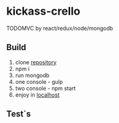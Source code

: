# kickass-crello
TODOMVC by react/redux/node/mongodb

## Build

1. clone [repository](https://github.com/GagarinAP/kickass-crello.git)
2. npm i
3. run mongodb
4. one console - gulp
5. two console - npm start
6. enjoy in [localhost](http://localhost:3000/)

## Test`s

